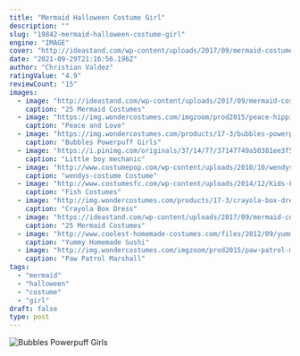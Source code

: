 ```yaml
---
title: "Mermaid Halloween Costume Girl"
description: ""
slug: "19842-mermaid-halloween-costume-girl"
engine: "IMAGE"
cover: "http://ideastand.com/wp-content/uploads/2017/09/mermaid-costume-diy/24-mermaid-costume-diy-ideas-tutorials.jpg"
date: "2021-09-29T21:16:56.196Z"
author: "Christian Valdez"
ratingValue: "4.9"
reviewCount: "15"
images:
  - image: "http://ideastand.com/wp-content/uploads/2017/09/mermaid-costume-diy/24-mermaid-costume-diy-ideas-tutorials.jpg"
    caption: "25 Mermaid Costumes"
  - image: "https://img.wondercostumes.com/imgzoom/prod2015/peace-hippies-girls-costume.jpg"
    caption: "Peace and Love"
  - image: "https://img.wondercostumes.com/products/17-3/bubbles-powerpuff-girls-costume.jpg"
    caption: "Bubbles Powerpuff Girls"
  - image: "https://i.pinimg.com/originals/37/14/77/37147749a50381ee3f53ec5a32401cad.jpg"
    caption: "Little boy mechanic"
  - image: "http://www.costumepop.com/wp-content/uploads/2010/10/wendys-costume.jpg"
    caption: "wendys-costume Costume"
  - image: "http://www.costumesfc.com/wp-content/uploads/2014/12/Kids-Fish-Costume.jpg"
    caption: "Fish Costumes"
  - image: "http://img.wondercostumes.com/products/17-3/crayola-box-dress-teen-girl-costume.jpg"
    caption: "Crayola Box Dress"
  - image: "https://ideastand.com/wp-content/uploads/2017/09/mermaid-costume-diy/7-mermaid-costume-diy-ideas-tutorials.jpg"
    caption: "25 Mermaid Costumes"
  - image: "http://www.coolest-homemade-costumes.com/files/2012/09/yummy-homemade-sushi-hand-roll-halloween-costume-9366.jpg"
    caption: "Yummy Homemade Sushi"
  - image: "http://img.wondercostumes.com/imgzoom/prod2015/paw-patrol-marshall-boy-costume.jpg"
    caption: "Paw Patrol Marshall"
tags:
  - "mermaid"
  - "halloween"
  - "costume"
  - "girl"
draft: false
type: post
---
```



![Bubbles Powerpuff Girls](https://img.wondercostumes.com/products/17-3/bubbles-powerpuff-girls-costume.jpg "Bubbles Powerpuff Girls")


<!--inArticleAds-->

<!--galleryOne-->


<!--inArticleAds-->

<!--galleryTwo-->


<!--galleryThree-->

